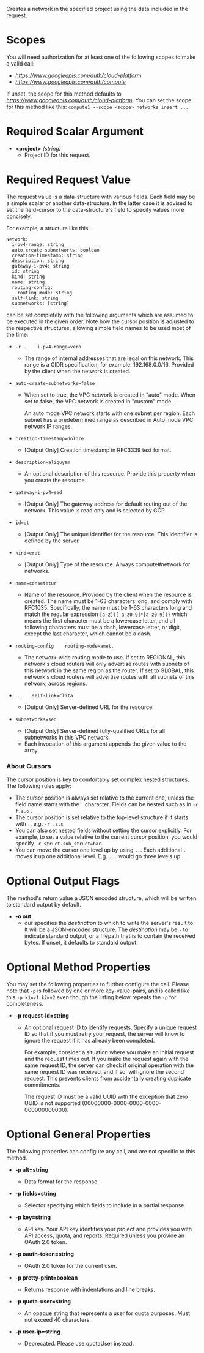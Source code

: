 Creates a network in the specified project using the data included in the request.
# Scopes

You will need authorization for at least one of the following scopes to make a valid call:

* *https://www.googleapis.com/auth/cloud-platform*
* *https://www.googleapis.com/auth/compute*

If unset, the scope for this method defaults to *https://www.googleapis.com/auth/cloud-platform*.
You can set the scope for this method like this: `compute1 --scope <scope> networks insert ...`
# Required Scalar Argument
* **&lt;project&gt;** *(string)*
    - Project ID for this request.
# Required Request Value

The request value is a data-structure with various fields. Each field may be a simple scalar or another data-structure.
In the latter case it is advised to set the field-cursor to the data-structure's field to specify values more concisely.

For example, a structure like this:
```
Network:
  i-pv4-range: string
  auto-create-subnetworks: boolean
  creation-timestamp: string
  description: string
  gateway-i-pv4: string
  id: string
  kind: string
  name: string
  routing-config:
    routing-mode: string
  self-link: string
  subnetworks: [string]

```

can be set completely with the following arguments which are assumed to be executed in the given order. Note how the cursor position is adjusted to the respective structures, allowing simple field names to be used most of the time.

* `-r .    i-pv4-range=vero`
    - The range of internal addresses that are legal on this network. This range is a CIDR specification, for example: 192.168.0.0/16. Provided by the client when the network is created.
* `auto-create-subnetworks=false`
    - When set to true, the VPC network is created in &#34;auto&#34; mode. When set to false, the VPC network is created in &#34;custom&#34; mode.
        
        An auto mode VPC network starts with one subnet per region. Each subnet has a predetermined range as described in Auto mode VPC network IP ranges.
* `creation-timestamp=dolore`
    - [Output Only] Creation timestamp in RFC3339 text format.
* `description=aliquyam`
    - An optional description of this resource. Provide this property when you create the resource.
* `gateway-i-pv4=sed`
    - [Output Only] The gateway address for default routing out of the network. This value is read only and is selected by GCP.
* `id=et`
    - [Output Only] The unique identifier for the resource. This identifier is defined by the server.
* `kind=erat`
    - [Output Only] Type of the resource. Always compute#network for networks.
* `name=consetetur`
    - Name of the resource. Provided by the client when the resource is created. The name must be 1-63 characters long, and comply with RFC1035. Specifically, the name must be 1-63 characters long and match the regular expression `[a-z]([-a-z0-9]*[a-z0-9])?` which means the first character must be a lowercase letter, and all following characters must be a dash, lowercase letter, or digit, except the last character, which cannot be a dash.
* `routing-config    routing-mode=amet.`
    - The network-wide routing mode to use. If set to REGIONAL, this network&#39;s cloud routers will only advertise routes with subnets of this network in the same region as the router. If set to GLOBAL, this network&#39;s cloud routers will advertise routes with all subnets of this network, across regions.

* `..    self-link=clita`
    - [Output Only] Server-defined URL for the resource.
* `subnetworks=sed`
    - [Output Only] Server-defined fully-qualified URLs for all subnetworks in this VPC network.
    - Each invocation of this argument appends the given value to the array.


### About Cursors

The cursor position is key to comfortably set complex nested structures. The following rules apply:

* The cursor position is always set relative to the current one, unless the field name starts with the `.` character. Fields can be nested such as in `-r f.s.o` .
* The cursor position is set relative to the top-level structure if it starts with `.`, e.g. `-r .s.s`
* You can also set nested fields without setting the cursor explicitly. For example, to set a value relative to the current cursor position, you would specify `-r struct.sub_struct=bar`.
* You can move the cursor one level up by using `..`. Each additional `.` moves it up one additional level. E.g. `...` would go three levels up.


# Optional Output Flags

The method's return value a JSON encoded structure, which will be written to standard output by default.

* **-o out**
    - *out* specifies the *destination* to which to write the server's result to.
      It will be a JSON-encoded structure.
      The *destination* may be `-` to indicate standard output, or a filepath that is to contain the received bytes.
      If unset, it defaults to standard output.
# Optional Method Properties

You may set the following properties to further configure the call. Please note that `-p` is followed by one 
or more key-value-pairs, and is called like this `-p k1=v1 k2=v2` even though the listing below repeats the
`-p` for completeness.

* **-p request-id=string**
    - An optional request ID to identify requests. Specify a unique request ID so that if you must retry your request, the server will know to ignore the request if it has already been completed.
        
        For example, consider a situation where you make an initial request and the request times out. If you make the request again with the same request ID, the server can check if original operation with the same request ID was received, and if so, will ignore the second request. This prevents clients from accidentally creating duplicate commitments.
        
        The request ID must be a valid UUID with the exception that zero UUID is not supported (00000000-0000-0000-0000-000000000000).

# Optional General Properties

The following properties can configure any call, and are not specific to this method.

* **-p alt=string**
    - Data format for the response.

* **-p fields=string**
    - Selector specifying which fields to include in a partial response.

* **-p key=string**
    - API key. Your API key identifies your project and provides you with API access, quota, and reports. Required unless you provide an OAuth 2.0 token.

* **-p oauth-token=string**
    - OAuth 2.0 token for the current user.

* **-p pretty-print=boolean**
    - Returns response with indentations and line breaks.

* **-p quota-user=string**
    - An opaque string that represents a user for quota purposes. Must not exceed 40 characters.

* **-p user-ip=string**
    - Deprecated. Please use quotaUser instead.
